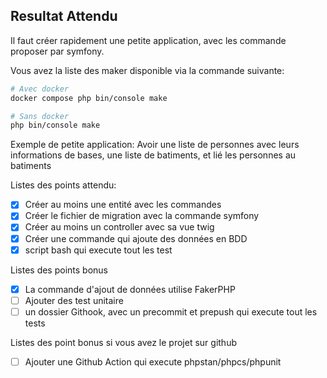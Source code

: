 ## Resultat Attendu
Il faut créer rapidement une petite application, avec les commande proposer par symfony. 

Vous avez la liste des maker disponible via la commande suivante:
```bash
# Avec docker
docker compose php bin/console make

# Sans docker
php bin/console make
```
Exemple de petite application:
Avoir une liste de personnes avec leurs informations de bases, une liste de batiments, et lié les personnes au batiments

Listes des points attendu:
- [X] Créer au moins une entité avec les commandes
- [X] Créer le fichier de migration avec la commande symfony
- [X] Créer au moins un controller avec sa vue twig
- [X] Créer une commande qui ajoute des données en BDD
- [X] script bash qui execute tout les test

Listes des points bonus
- [X] La commande d'ajout de données utilise FakerPHP
- [ ] Ajouter des test unitaire
- [ ] un dossier Githook, avec un precommit et prepush qui execute tout les tests

Listes des point bonus si vous avez le projet sur github
- [ ] Ajouter une Github Action qui execute phpstan/phpcs/phpunit